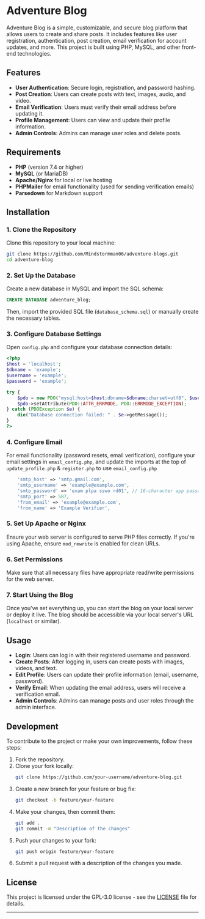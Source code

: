 # Adventure Blog

Adventure Blog is a simple, customizable, and secure blog platform that allows users to create and share posts. It includes features like user registration, authentication, post creation, email verification for account updates, and more. This project is built using PHP, MySQL, and other front-end technologies.

## Features

- **User Authentication**: Secure login, registration, and password hashing.
- **Post Creation**: Users can create posts with text, images, audio, and video.
- **Email Verification**: Users must verify their email address before updating it.
- **Profile Management**: Users can view and update their profile information.
- **Admin Controls**: Admins can manage user roles and delete posts.

## Requirements

- **PHP** (version 7.4 or higher)
- **MySQL** (or MariaDB)
- **Apache/Nginx** for local or live hosting
- **PHPMailer** for email functionality (used for sending verification emails)
- **Parsedown** for Markdown support

## Installation

### 1. Clone the Repository

Clone this repository to your local machine:

```bash
git clone https://github.com/Mindstormman06/adventure-blogs.git
cd adventure-blog
```

### 2. Set Up the Database

Create a new database in MySQL and import the SQL schema:

```sql
CREATE DATABASE adventure_blog;
```

Then, import the provided SQL file (`database_schema.sql`) or manually create the necessary tables.

### 3. Configure Database Settings

Open `config.php` and configure your database connection details:

```php
<?php
$host = 'localhost';
$dbname = 'example';
$username = 'example';
$password = 'example';

try {
    $pdo = new PDO("mysql:host=$host;dbname=$dbname;charset=utf8", $username, $password);
    $pdo->setAttribute(PDO::ATTR_ERRMODE, PDO::ERRMODE_EXCEPTION);
} catch (PDOException $e) {
    die("Database connection failed: " . $e->getMessage());
}
?>
```

### 4. Configure Email

For email functionality (password resets, email verification), configure your email settings in `email_config.php`, and update the imports at the top of `update_profile.php` & `register.php` to use `email_config.php`

```php
    'smtp_host' => 'smtp.gmail.com',
    'smtp_username' => 'example@example.com',
    'smtp_password' => 'exam plpa sswo rd01', // 16-character app password
    'smtp_port' => 587,
    'from_email' => 'example@example.com',
    'from_name' => 'Example Verifier',
```

### 5. Set Up Apache or Nginx

Ensure your web server is configured to serve PHP files correctly. If you're using Apache, ensure `mod_rewrite` is enabled for clean URLs.

### 6. Set Permissions

Make sure that all necessary files have appropriate read/write permissions for the web server.

### 7. Start Using the Blog

Once you've set everything up, you can start the blog on your local server or deploy it live. The blog should be accessible via your local server's URL (`localhost` or similar).

## Usage

- **Login**: Users can log in with their registered username and password.
- **Create Posts**: After logging in, users can create posts with images, videos, and text.
- **Edit Profile**: Users can update their profile information (email, username, password).
- **Verify Email**: When updating the email address, users will receive a verification email.
- **Admin Controls**: Admins can manage posts and user roles through the admin interface.

## Development

To contribute to the project or make your own improvements, follow these steps:

1. Fork the repository.
2. Clone your fork locally:
   ```bash
   git clone https://github.com/your-username/adventure-blog.git
   ```
3. Create a new branch for your feature or bug fix:
   ```bash
   git checkout -b feature/your-feature
   ```
4. Make your changes, then commit them:
   ```bash
   git add .
   git commit -m "Description of the changes"
   ```
5. Push your changes to your fork:
   ```bash
   git push origin feature/your-feature
   ```
6. Submit a pull request with a description of the changes you made.

## License

This project is licensed under the GPL-3.0 license - see the [LICENSE](LICENSE) file for details.

---

